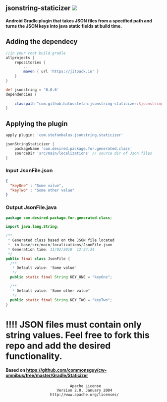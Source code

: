 ## jsonstring-staticizer [![](https://jitpack.io/v/halusstefan/jsonstring-staticizer.svg)](https://jitpack.io/#halusstefan/jsonstring-staticizer)

#### Android Gradle plugin that takes JSON files from a specified path and turns the JSON keys into java static fields at build time. 

## Adding the dependecy
```gradle
//in your root build.gradle
allprojects {
	repositories {
		...
		maven { url 'https://jitpack.io' }
	}
}

def jsonstring = '0.0.6'
dependencies {
	...
	classpath "com.github.halusstefan:jsonstring-staticizer:$jsonstring"
}
```
## Applying the plugin
```gradle
apply plugin: 'com.stefanhalus.jsonstring.staticizer'

jsonStringStaticizer {
    packageName 'com.desired.package.for.generated.class'
    sourceDir 'src/main/localizations' // source dir of Json files 
}
```

### Input JsonFile.json
```json
{
  "keyOne" : "Some value",
  "keyTwo" : "Some other value"
}
```
### Output JsonFile.java

```java
package com.desired.package.for.generated.class;

import java.lang.String;

/**
 * Generated class based on the JSON file located 
 *  in base/src/main/localizations/JsonFile.json
 * Generation time: 11/02/2018  12:34:34
 */
public final class JsonFile {
  /**
   * Default value: "Some value"
   */
  public static final String KEY_ONE = "keyOne";

  /**
   * Default value: "Some other value"
   */
  public static final String KEY_TWO = "keyTwo";
}
```
# !!!! JSON files must contain only string values. Feel free to fork this repo and add the desired functionality. 

#### Based on https://github.com/commonsguy/cw-omnibus/tree/master/Gradle/Staticizer

                                 Apache License
                           Version 2.0, January 2004
                        http://www.apache.org/licenses/
